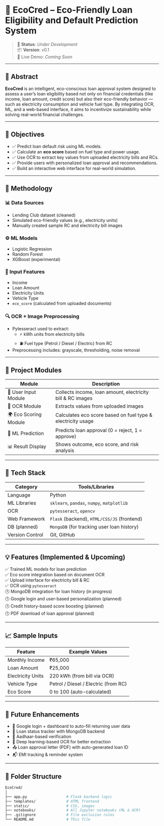 # 🌱 EcoCred – Eco-Friendly Loan Eligibility and Default Prediction System

> 🧪 **Status**: _Under Development_  
> 📦 **Version**: v0.1  
> 🔗 Live Demo: _Coming Soon_

---

## 📝 Abstract

**EcoCred** is an intelligent, eco-conscious loan approval system designed to assess a user’s loan eligibility based not only on financial credentials (like income, loan amount, credit score) but also their eco-friendly behavior — such as electricity consumption and vehicle fuel type. By integrating OCR, ML, and a web-based interface, it aims to incentivize sustainability while solving real-world financial challenges.

---

## 🎯 Objectives

- ✅ Predict loan default risk using ML models.
- ✅ Calculate an **eco score** based on fuel type and power usage.
- ✅ Use OCR to extract key values from uploaded electricity bills and RCs.
- ✅ Provide users with personalized loan approval and recommendations.
- ✅ Build an interactive web interface for real-world simulation.

---

## 🔄 Methodology

### 📊 Data Sources
- Lending Club dataset (cleaned)
- Simulated eco-friendly values (e.g., electricity units)
- Manually created sample RC and electricity bill images

### ⚙️ ML Models
- Logistic Regression
- Random Forest
- XGBoost (experimental)

### 🧠 Input Features
- Income
- Loan Amount
- Electricity Units
- Vehicle Type
- `eco_score` (calculated from uploaded documents)

### 🔍 OCR + Image Preprocessing
- Pytesseract used to extract:
  - ⚡ kWh units from electricity bills
  - ⛽ Fuel type (Petrol / Diesel / Electric) from RC
- Preprocessing includes: grayscale, thresholding, noise removal

---

## 🧩 Project Modules

| Module                | Description                                                  |
|-----------------------|--------------------------------------------------------------|
| 👤 User Input Module  | Collects income, loan amount, electricity bill & RC images   |
| 🧾 OCR Module         | Extracts values from uploaded images                         |
| 🌍 Eco Scoring Module | Calculates eco score based on fuel type & electricity usage |
| 🤖 ML Prediction      | Predicts loan approval (0 = reject, 1 = approve)             |
| 📊 Result Display     | Shows outcome, eco score, and risk analysis                  |

---

## 🧰 Tech Stack

| Category       | Tools/Libraries                         |
|----------------|------------------------------------------|
| Language       | Python                                   |
| ML Libraries   | `sklearn`, `pandas`, `numpy`, `matplotlib` |
| OCR            | `pytesseract`, `opencv`                 |
| Web Framework  | `Flask` (backend), `HTML/CSS/JS` (frontend) |
| DB (planned)   | `MongoDB` (for tracking user loan history) |
| Version Control| Git, GitHub                              |

---

## 💡 Features (Implemented & Upcoming)

✅ Trained ML models for loan prediction  
✅ Eco score integration based on document OCR  
✅ Upload interface for electricity bill & RC  
✅ OCR using `pytesseract`  
🕓 MongoDB integration for loan history (in progress)  
🕓 Google login and user-based personalization (planned)  
🕓 Credit history-based score boosting (planned)  
🕓 PDF download of loan approval (planned)

---

## 📈 Sample Inputs

| Feature            | Example Values                      |
|--------------------|-------------------------------------|
| Monthly Income     | ₹65,000                             |
| Loan Amount        | ₹25,000                             |
| Electricity Units  | 220 kWh (from bill via OCR)         |
| Vehicle Type       | Petrol / Diesel / Electric (from RC)|
| Eco Score          | 0 to 100 (auto-calculated)          |

---

## 🚀 Future Enhancements

- 🔗 Google login + dashboard to auto-fill returning user data
- 🧾 Loan status tracker with MongoDB backend
- 📲 Aadhaar-based verification
- 🤖 Deep learning-based OCR for better extraction
- 📤 Loan approval letter (PDF) with auto-generated loan ID
- 📬 EMI tracking & reminder system

---

## 📁 Folder Structure

```bash
EcoCred/
│
├── app.py                  # Flask backend logic
├── templates/              # HTML frontend
├── static/                 # CSS, images
├── notebooks/              # All Jupyter notebooks (ML & OCR)
├── .gitignore              # File exclusion rules
└── README.md               # This file
